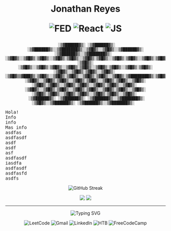<h1 align='center'>
Jonathan Reyes <br>

![FED](https://img.shields.io/badge/Front%20end%20developer%20(⌐■ᴗ■)-ff0d51?style=flat)
![React](https://img.shields.io/badge/React-61DAFB?style=flat&logo=react&logoColor=black)
![JS](https://img.shields.io/badge/JavaScript-F7DF1E?style=flat&logo=javascript&logoColor=black)

</h1>

<div align='center'>

```
 ░▒▓██████▓▒░ ░▒▓██████▓▒░ ░▒▓██████▓▒░░▒▓███████▓▒░░▒▓█▓▒░░▒▓█▓▒░░▒▓██████▓▒░ ░▒▓██████▓▒░░▒▓███████▓▒░  
░▒▓█▓▒░░▒▓█▓▒░▒▓█▓▒░░▒▓█▓▒░▒▓█▓▒░░▒▓█▓▒░▒▓█▓▒░░▒▓█▓▒░▒▓█▓▒░░▒▓█▓▒░▒▓█▓▒░░▒▓█▓▒░▒▓█▓▒░░▒▓█▓▒░▒▓█▓▒░░▒▓█▓▒░ 
░▒▓█▓▒░      ░▒▓█▓▒░░▒▓█▓▒░▒▓█▓▒░░▒▓█▓▒░▒▓█▓▒░░▒▓█▓▒░▒▓█▓▒░░▒▓█▓▒░▒▓█▓▒░      ░▒▓█▓▒░░▒▓█▓▒░▒▓█▓▒░░▒▓█▓▒░ 
░▒▓█▓▒▒▓███▓▒░▒▓█▓▒░░▒▓█▓▒░▒▓█▓▒░░▒▓█▓▒░▒▓█▓▒░░▒▓█▓▒░▒▓████████▓▒░▒▓█▓▒▒▓███▓▒░▒▓█▓▒░░▒▓█▓▒░▒▓█▓▒░░▒▓█▓▒░ 
░▒▓█▓▒░░▒▓█▓▒░▒▓█▓▒░░▒▓█▓▒░▒▓█▓▒░░▒▓█▓▒░▒▓█▓▒░░▒▓█▓▒░      ░▒▓█▓▒░▒▓█▓▒░░▒▓█▓▒░▒▓█▓▒░░▒▓█▓▒░▒▓█▓▒░░▒▓█▓▒░ 
░▒▓█▓▒░░▒▓█▓▒░▒▓█▓▒░░▒▓█▓▒░▒▓█▓▒░░▒▓█▓▒░▒▓█▓▒░░▒▓█▓▒░      ░▒▓█▓▒░▒▓█▓▒░░▒▓█▓▒░▒▓█▓▒░░▒▓█▓▒░▒▓█▓▒░░▒▓█▓▒░ 
 ░▒▓██████▓▒░ ░▒▓██████▓▒░ ░▒▓██████▓▒░░▒▓███████▓▒░       ░▒▓█▓▒░░▒▓██████▓▒░ ░▒▓██████▓▒░░▒▓███████▓▒░  
```

</div>


<pre>
Hola!
Info
info
Mas info
asdfas
asdfasdf
asdf
asdf
asf
asdfasdf
iasdfa
asdfasdf
asdfasfd
asdfs
</pre>


<!-- Theme responsive stats -->
<div align='center' >

![GitHub Streak](https://streak-stats.demolab.com?user=JonyR3G0&border_radius=20&background=00000000&border=3c434c&locale=en&ring=ff0d51&fire=ff0d51&currStreakNum=8a939b&sideNums=8a939b&currStreakLabel=8a939b&sideLabels=8a939b&dates=8a939b&excludeDaysLabel=8a939b)

<!-- Main stats -->
<picture>
  <source
    srcset="https://github-readme-stats.vercel.app/api?username=JonyR3G0&show_icons=true&show=prs_merged_percentage&title_color=ffffff&text_color=8a939b&bg_color=00000000&border_color=3c434c&icon_color=3f88e5&locale=en&ring_color=50c35c&border_radius=20"
    media="(prefers-color-scheme: dark)"
  />
  <source
    srcset="https://github-readme-stats.vercel.app/api?username=JonyR3G0&show_icons=true&show=prs_merged_percentage&title_color=000000&text_color=8a939b&bg_color=00000000&border_color=d2dbe3&icon_color=3f88e5&locale=en&ring_color=337b49&border_radius=20"
    media="(prefers-color-scheme: light), (prefers-color-scheme: no-preference)"
  />
  <img src="https://github-readme-stats.vercel.app/api?username=JonyR3G0&show_icons=true" />
</picture>

<!-- Top lang. -->
<picture>
  <source
    srcset="https://github-readme-stats.vercel.app/api/top-langs/?username=JonyR3G0&layout=donut&title_color=000000&text_color=8a939b&bg_color=00000000&border_color=d2dbe3c&locale=en&ring_color=337b49&border_radius=20"
    media="(prefers-color-scheme: light), (prefers-color-scheme: no-preference)"
  />
  <source
    srcset="https://github-readme-stats.vercel.app/api/top-langs/?username=JonyR3G0&layout=donut&title_color=FFFFFF&text_color=8a939b&bg_color=00000000&border_color=3c434c&locale=en&border_radius=20"
    media="(prefers-color-scheme: dark)"
  />
    <img src="https://github-readme-stats.vercel.app/api/top-langs/?username=JonyR3G0&layout=donut" />
</picture>
<div>

***
<div align='center'>

![Typing SVG](https://readme-typing-svg.demolab.com?font=Pixelify+Sans&size=50&duration=3000&pause=300&color=F7F7F7&center=true&vCenter=true&multiline=true&repeat=false&width=1000&height=100&lines=%E2%96%BD+Socials+%E2%96%BD)

![LeetCode](https://img.shields.io/badge/-LeetCode-FFA116?style=for-the-badge&logo=LeetCode&logoColor=black)
![Gmail](https://img.shields.io/badge/Gmail-D14836?style=for-the-badge&logo=gmail&logoColor=white)
![LinkedIn](https://img.shields.io/badge/LinkedIn-0077B5?style=for-the-badge&logo=linkedin&logoColor=white)
![HTB](https://img.shields.io/badge/HackTheBox-111927?style=for-the-badge&logo=Hack%20The%20Box&logoColor=9FEF00)
![FreeCodeCamp](https://img.shields.io/badge/freecodecamp-27273D?style=for-the-badge&logo=freecodecamp&logoColor=white)

</div>


